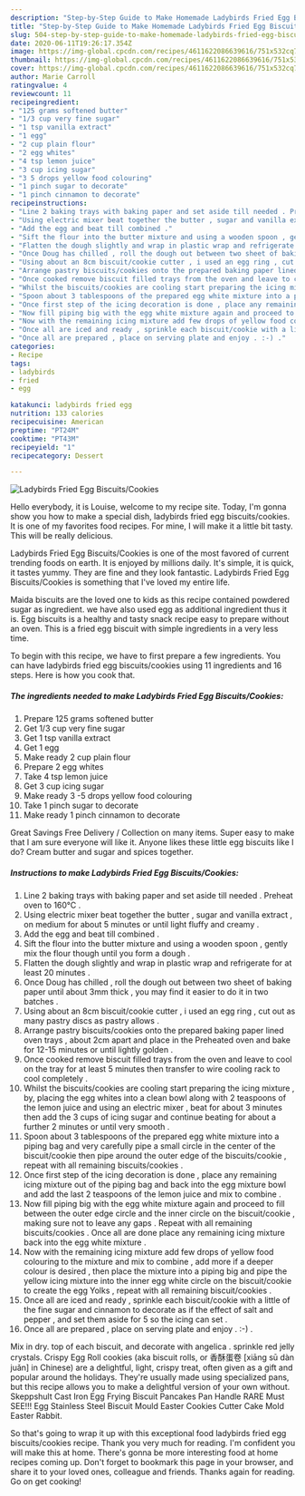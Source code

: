 ```yaml
---
description: "Step-by-Step Guide to Make Homemade Ladybirds Fried Egg Biscuits/Cookies"
title: "Step-by-Step Guide to Make Homemade Ladybirds Fried Egg Biscuits/Cookies"
slug: 504-step-by-step-guide-to-make-homemade-ladybirds-fried-egg-biscuits-cookies
date: 2020-06-11T19:26:17.354Z
image: https://img-global.cpcdn.com/recipes/4611622086639616/751x532cq70/ladybirds-fried-egg-biscuitscookies-recipe-main-photo.jpg
thumbnail: https://img-global.cpcdn.com/recipes/4611622086639616/751x532cq70/ladybirds-fried-egg-biscuitscookies-recipe-main-photo.jpg
cover: https://img-global.cpcdn.com/recipes/4611622086639616/751x532cq70/ladybirds-fried-egg-biscuitscookies-recipe-main-photo.jpg
author: Marie Carroll
ratingvalue: 4
reviewcount: 11
recipeingredient:
- "125 grams softened butter"
- "1/3 cup very fine sugar"
- "1 tsp vanilla extract"
- "1 egg"
- "2 cup plain flour"
- "2 egg whites"
- "4 tsp lemon juice"
- "3 cup icing sugar"
- "3 5 drops yellow food colouring"
- "1 pinch sugar to decorate"
- "1 pinch cinnamon to decorate"
recipeinstructions:
- "Line 2 baking trays with baking paper and set aside till needed . Preheat oven to 160°C ."
- "Using electric mixer beat together the butter , sugar and vanilla extract , on medium for about 5 minutes or until light fluffy and creamy ."
- "Add the egg and beat till combined ."
- "Sift the flour into the butter mixture and using a wooden spoon , gently mix the flour though until you form a dough ."
- "Flatten the dough slightly and wrap in plastic wrap and refrigerate for at least 20 minutes ."
- "Once Doug has chilled , roll the dough out between two sheet of baking paper until about 3mm thick , you may find it easier to do it in two batches ."
- "Using about an 8cm biscuit/cookie cutter , i used an egg ring , cut out as many pastry discs as pastry allows ."
- "Arrange pastry biscuits/cookies onto the prepared baking paper lined oven trays , about 2cm apart and place in the Preheated oven and bake for 12-15 minutes or until lightly golden ."
- "Once cooked remove biscuit filled trays from the oven and leave to cool on the tray for at least 5 minutes then transfer to wire cooling rack to cool completely ."
- "Whilst the biscuits/cookies are cooling start preparing the icing mixture , by, placing the egg whites into a clean bowl along with 2 teaspoons of the lemon juice and using an electric mixer , beat for about 3 minutes then add the 3 cups of icing sugar and continue beating for about a further 2 minutes or until very smooth ."
- "Spoon about 3 tablespoons of the prepared egg white mixture into a piping bag and very carefully pipe a small circle in the center of the biscuit/cookie then pipe around the outer edge of the biscuits/cookie , repeat with all remaining biscuits/cookies ."
- "Once first step of the icing decoration is done , place any remaining icing mixture out of the piping bag and back into the egg mixture bowl and add the last 2 teaspoons of the lemon juice and mix to combine ."
- "Now fill piping big with the egg white mixture again and proceed to fill between the outer edge circle and the inner circle on the biscuit/cookie , making sure not to leave any gaps . Repeat with all remaining biscuits/cookies . Once all are done place any remaining icing mixture back into the egg white mixture ."
- "Now with the remaining icing mixture add few drops of yellow food colouring to the mixture and mix to combine , add more if a deeper colour is desired , then place the mixture into a piping big and pipe the yellow icing mixture into the inner egg white circle on the biscuit/cookie to create the egg Yolks , repeat with all remaining biscuit/cookies ."
- "Once all are iced and ready , sprinkle each biscuit/cookie with a little of the fine sugar and cinnamon to decorate as if the effect of salt and pepper , and set them aside for 5 so the icing can set ."
- "Once all are prepared , place on serving plate and enjoy . :-) ."
categories:
- Recipe
tags:
- ladybirds
- fried
- egg

katakunci: ladybirds fried egg 
nutrition: 133 calories
recipecuisine: American
preptime: "PT24M"
cooktime: "PT43M"
recipeyield: "1"
recipecategory: Dessert

---
```



![Ladybirds Fried Egg Biscuits/Cookies](https://img-global.cpcdn.com/recipes/4611622086639616/751x532cq70/ladybirds-fried-egg-biscuitscookies-recipe-main-photo.jpg)

Hello everybody, it is Louise, welcome to my recipe site. Today, I'm gonna show you how to make a special dish, ladybirds fried egg biscuits/cookies. It is one of my favorites food recipes. For mine, I will make it a little bit tasty. This will be really delicious.

Ladybirds Fried Egg Biscuits/Cookies is one of the most favored of current trending foods on earth. It is enjoyed by millions daily. It's simple, it is quick, it tastes yummy. They are fine and they look fantastic. Ladybirds Fried Egg Biscuits/Cookies is something that I've loved my entire life.

Maida biscuits are the loved one to kids as this recipe contained powdered sugar as ingredient. we have also used egg as additional ingredient thus it is. Egg biscuits is a healthy and tasty snack recipe easy to prepare without an oven. This is a fried egg biscuit with simple ingredients in a very less time.


To begin with this recipe, we have to first prepare a few ingredients. You can have ladybirds fried egg biscuits/cookies using 11 ingredients and 16 steps. Here is how you cook that.

<!--inarticleads1-->

##### The ingredients needed to make Ladybirds Fried Egg Biscuits/Cookies:

1. Prepare 125 grams softened butter
1. Get 1/3 cup very fine sugar
1. Get 1 tsp vanilla extract
1. Get 1 egg
1. Make ready 2 cup plain flour
1. Prepare 2 egg whites
1. Take 4 tsp lemon juice
1. Get 3 cup icing sugar
1. Make ready 3 -5 drops yellow food colouring
1. Take 1 pinch sugar to decorate
1. Make ready 1 pinch cinnamon to decorate


Great Savings Free Delivery / Collection on many items. Super easy to make that I am sure everyone will like it. Anyone likes these little egg biscuits like I do? Cream butter and sugar and spices together. 

<!--inarticleads2-->

##### Instructions to make Ladybirds Fried Egg Biscuits/Cookies:

1. Line 2 baking trays with baking paper and set aside till needed . Preheat oven to 160°C .
1. Using electric mixer beat together the butter , sugar and vanilla extract , on medium for about 5 minutes or until light fluffy and creamy .
1. Add the egg and beat till combined .
1. Sift the flour into the butter mixture and using a wooden spoon , gently mix the flour though until you form a dough .
1. Flatten the dough slightly and wrap in plastic wrap and refrigerate for at least 20 minutes .
1. Once Doug has chilled , roll the dough out between two sheet of baking paper until about 3mm thick , you may find it easier to do it in two batches .
1. Using about an 8cm biscuit/cookie cutter , i used an egg ring , cut out as many pastry discs as pastry allows .
1. Arrange pastry biscuits/cookies onto the prepared baking paper lined oven trays , about 2cm apart and place in the Preheated oven and bake for 12-15 minutes or until lightly golden .
1. Once cooked remove biscuit filled trays from the oven and leave to cool on the tray for at least 5 minutes then transfer to wire cooling rack to cool completely .
1. Whilst the biscuits/cookies are cooling start preparing the icing mixture , by, placing the egg whites into a clean bowl along with 2 teaspoons of the lemon juice and using an electric mixer , beat for about 3 minutes then add the 3 cups of icing sugar and continue beating for about a further 2 minutes or until very smooth .
1. Spoon about 3 tablespoons of the prepared egg white mixture into a piping bag and very carefully pipe a small circle in the center of the biscuit/cookie then pipe around the outer edge of the biscuits/cookie , repeat with all remaining biscuits/cookies .
1. Once first step of the icing decoration is done , place any remaining icing mixture out of the piping bag and back into the egg mixture bowl and add the last 2 teaspoons of the lemon juice and mix to combine .
1. Now fill piping big with the egg white mixture again and proceed to fill between the outer edge circle and the inner circle on the biscuit/cookie , making sure not to leave any gaps . Repeat with all remaining biscuits/cookies . Once all are done place any remaining icing mixture back into the egg white mixture .
1. Now with the remaining icing mixture add few drops of yellow food colouring to the mixture and mix to combine , add more if a deeper colour is desired , then place the mixture into a piping big and pipe the yellow icing mixture into the inner egg white circle on the biscuit/cookie to create the egg Yolks , repeat with all remaining biscuit/cookies .
1. Once all are iced and ready , sprinkle each biscuit/cookie with a little of the fine sugar and cinnamon to decorate as if the effect of salt and pepper , and set them aside for 5 so the icing can set .
1. Once all are prepared , place on serving plate and enjoy . :-) .


Mix in dry. top of each biscuit, and decorate with angelica . sprinkle red jelly crystals. Crispy Egg Roll cookies (aka biscuit rolls, or 香酥蛋卷 [xiāng sū dàn juǎn] in Chinese) are a delightful, light, crispy treat, often given as a gift and popular around the holidays. They&#39;re usually made using specialized pans, but this recipe allows you to make a delightful version of your own without. Skeppshult Cast Iron Egg Frying Biscuit Pancakes Pan Handle RARE Must SEE!!! Egg Stainless Steel Biscuit Mould Easter Cookies Cutter Cake Mold Easter Rabbit. 

So that's going to wrap it up with this exceptional food ladybirds fried egg biscuits/cookies recipe. Thank you very much for reading. I'm confident you will make this at home. There's gonna be more interesting food at home recipes coming up. Don't forget to bookmark this page in your browser, and share it to your loved ones, colleague and friends. Thanks again for reading. Go on get cooking!
